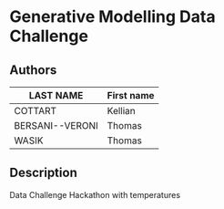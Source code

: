 # Generative Modelling Data Challenge

 ## Authors

| LAST NAME       | First name |
| --------------- | ---------- |
| COTTART         | Kellian    |
| BERSANI--VERONI | Thomas     |
| WASIK           | Thomas     |

## Description

Data Challenge Hackathon with temperatures